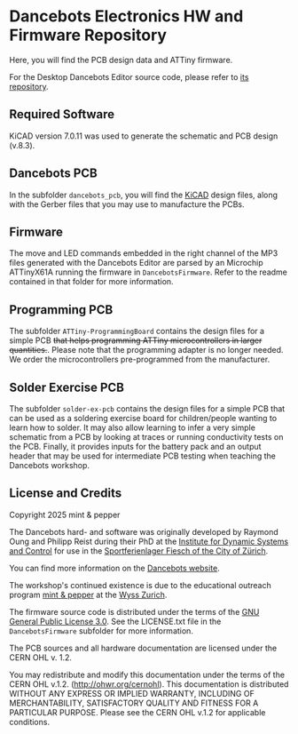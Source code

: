 # Dancebots Electronics HW and Firmware Repository

Here, you will find the PCB design data and ATTiny firmware.

For the Desktop Dancebots Editor source code, please refer to [its repository](https://github.com/philippReist/dancebots_gui).

## Required Software

KiCAD version 7.0.11 was used to generate the schematic and PCB design (v.8.3).


## Dancebots PCB
In the subfolder `dancebots_pcb`, you will find the [KiCAD](https://www.kicad-pcb.org/) design files, along with the Gerber files that you may use to manufacture the PCBs.

## Firmware
The move and LED commands embedded in the right channel of the MP3 files generated with the Dancebots Editor are parsed by an Microchip ATTinyX61A running the firmware in `DancebotsFirmware`. Refer to the readme contained in that folder for more information.

## Programming PCB
The subfolder `ATTiny-ProgrammingBoard` contains the design files for a simple PCB ~~that helps programming ATTiny microcontrollers in larger quantities.~~. Please note that the programming adapter is no longer needed. We order the microcontrollers pre-programmed from the manufacturer.

## Solder Exercise PCB
The subfolder `solder-ex-pcb` contains the design files for a simple PCB that can be used as a soldering exercise board for children/people wanting to learn how to solder.
It may also allow learning to infer a very simple schematic from a PCB by looking at traces or running conductivity tests on the PCB.
Finally, it provides inputs for the battery pack and an output header that may be used for intermediate PCB testing when teaching the Dancebots workshop.

## License and Credits
Copyright 2025 mint & pepper

The Dancebots hard- and software was originally developed by Raymond Oung and Philipp Reist during their PhD at the [Institute for Dynamic Systems and Control](https://idsc.ethz.ch/) for use in the [Sportferienlager Fiesch of the City of Zürich](https://zuerifiesch.ch/).

You can find more information on the [Dancebots website](http://www.dancebots.ch/).

The workshop's continued existence is due to the educational outreach program [mint & pepper](https://www.mintpepper.ch/) at the [Wyss Zurich](https://www.wysszurich.uzh.ch/).

The firmware source code is distributed under the terms of the [GNU General Public License 3.0](https://spdx.org/licenses/GPL-3.0.html). See the LICENSE.txt file in the `DancebotsFirmware` subfolder for more information.

The PCB sources and all hardware documentation are licensed under the
CERN OHL v. 1.2.

You may redistribute and modify this documentation under the terms of the
CERN OHL v.1.2. (http://ohwr.org/cernohl). This documentation is distributed
WITHOUT ANY EXPRESS OR IMPLIED WARRANTY, INCLUDING OF
MERCHANTABILITY, SATISFACTORY QUALITY AND FITNESS FOR A
PARTICULAR PURPOSE. Please see the CERN OHL v.1.2 for applicable
conditions.

